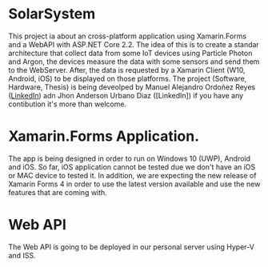 # SolarSystem
This project ia about an cross-platform application using Xamarin.Forms and a WebAPI with ASP.NET Core 2.2. The idea of this is to create a standar architecture that collect data from some IoT devices using Particle Photon and Argon, the devices measure the data with some sensors and send them to the WebServer. After, the data is requested by a Xamarin Client (W10, Android, iOS) to be displayed on those platforms.
The project (Software, Hardware, Thesis) is being deveolped by Manuel Alejandro Ordoñez Reyes ([LinkedIn](https://www.linkedin.com/in/manuel-alejandro-ordoñez-846353a9)) adn Jhon Anderson Urbano Diaz ([LinkedIn]) if you have any contibution it's more than welcome.

# Xamarin.Forms Application.
The app is being designed in order to run on Windows 10 (UWP), Android and iOS. So far, iOS application cannot be tested due we don't have an iOS or MAC device to tested it.
In addition, we are expecting the new release of Xamarin Forms 4 in order to use the latest version available and use the new features that are coming with.

# Web API
The Web API is going to be deployed in our personal server using Hyper-V and ISS.
